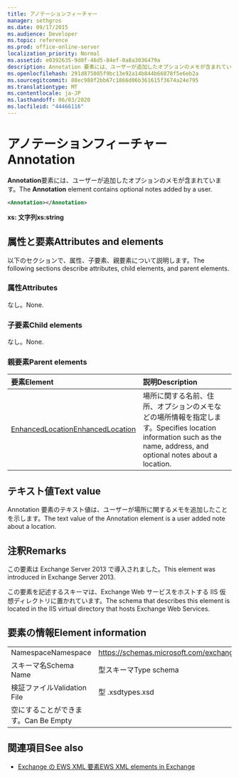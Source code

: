 ```yaml
---
title: アノテーションフィーチャー
manager: sethgros
ms.date: 09/17/2015
ms.audience: Developer
ms.topic: reference
ms.prod: office-online-server
localization_priority: Normal
ms.assetid: e0392635-9d0f-46d5-84ef-0a8a3036479a
description: Annotation 要素には、ユーザーが追加したオプションのメモが含まれています。
ms.openlocfilehash: 291d875085f9bc13e92a14b844b66878f5e6eb2a
ms.sourcegitcommit: 88ec988f2bb67c1866d06b361615f3674a24e795
ms.translationtype: MT
ms.contentlocale: ja-JP
ms.lasthandoff: 06/03/2020
ms.locfileid: "44466116"
---
```

# <a name="annotation"></a><span data-ttu-id="20854-103">アノテーションフィーチャー</span><span class="sxs-lookup"><span data-stu-id="20854-103">Annotation</span></span>

<span data-ttu-id="20854-104">**Annotation**要素には、ユーザーが追加したオプションのメモが含まれています。</span><span class="sxs-lookup"><span data-stu-id="20854-104">The **Annotation** element contains optional notes added by a user.</span></span> 
  
```XML
<Annotation></Annotation>
```

 <span data-ttu-id="20854-105">**xs: 文字列**</span><span class="sxs-lookup"><span data-stu-id="20854-105">**xs:string**</span></span>
## <a name="attributes-and-elements"></a><span data-ttu-id="20854-106">属性と要素</span><span class="sxs-lookup"><span data-stu-id="20854-106">Attributes and elements</span></span>

<span data-ttu-id="20854-107">以下のセクションで、属性、子要素、親要素について説明します。</span><span class="sxs-lookup"><span data-stu-id="20854-107">The following sections describe attributes, child elements, and parent elements.</span></span>
  
### <a name="attributes"></a><span data-ttu-id="20854-108">属性</span><span class="sxs-lookup"><span data-stu-id="20854-108">Attributes</span></span>

<span data-ttu-id="20854-109">なし。</span><span class="sxs-lookup"><span data-stu-id="20854-109">None.</span></span>
  
### <a name="child-elements"></a><span data-ttu-id="20854-110">子要素</span><span class="sxs-lookup"><span data-stu-id="20854-110">Child elements</span></span>

<span data-ttu-id="20854-111">なし。</span><span class="sxs-lookup"><span data-stu-id="20854-111">None.</span></span>
  
### <a name="parent-elements"></a><span data-ttu-id="20854-112">親要素</span><span class="sxs-lookup"><span data-stu-id="20854-112">Parent elements</span></span>

|<span data-ttu-id="20854-113">**要素**</span><span class="sxs-lookup"><span data-stu-id="20854-113">**Element**</span></span>|<span data-ttu-id="20854-114">**説明**</span><span class="sxs-lookup"><span data-stu-id="20854-114">**Description**</span></span>|
|:-----|:-----|
|[<span data-ttu-id="20854-115">EnhancedLocation</span><span class="sxs-lookup"><span data-stu-id="20854-115">EnhancedLocation</span></span>](enhancedlocation.md) <br/> |<span data-ttu-id="20854-116">場所に関する名前、住所、オプションのメモなどの場所情報を指定します。</span><span class="sxs-lookup"><span data-stu-id="20854-116">Specifies location information such as the name, address, and optional notes about a location.</span></span>  <br/> |
   
## <a name="text-value"></a><span data-ttu-id="20854-117">テキスト値</span><span class="sxs-lookup"><span data-stu-id="20854-117">Text value</span></span>

<span data-ttu-id="20854-118">Annotation 要素のテキスト値は、ユーザーが場所に関するメモを追加したことを示します。</span><span class="sxs-lookup"><span data-stu-id="20854-118">The text value of the Annotation element is a user added note about a location.</span></span>
  
## <a name="remarks"></a><span data-ttu-id="20854-119">注釈</span><span class="sxs-lookup"><span data-stu-id="20854-119">Remarks</span></span>

<span data-ttu-id="20854-120">この要素は Exchange Server 2013 で導入されました。</span><span class="sxs-lookup"><span data-stu-id="20854-120">This element was introduced in Exchange Server 2013.</span></span>
  
<span data-ttu-id="20854-121">この要素を記述するスキーマは、Exchange Web サービスをホストする IIS 仮想ディレクトリに置かれています。</span><span class="sxs-lookup"><span data-stu-id="20854-121">The schema that describes this element is located in the IIS virtual directory that hosts Exchange Web Services.</span></span>
  
## <a name="element-information"></a><span data-ttu-id="20854-122">要素の情報</span><span class="sxs-lookup"><span data-stu-id="20854-122">Element information</span></span>

|||
|:-----|:-----|
|<span data-ttu-id="20854-123">Namespace</span><span class="sxs-lookup"><span data-stu-id="20854-123">Namespace</span></span>  <br/> |https://schemas.microsoft.com/exchange/services/2006/types  <br/> |
|<span data-ttu-id="20854-124">スキーマ名</span><span class="sxs-lookup"><span data-stu-id="20854-124">Schema Name</span></span>  <br/> |<span data-ttu-id="20854-125">型スキーマ</span><span class="sxs-lookup"><span data-stu-id="20854-125">Type schema</span></span>  <br/> |
|<span data-ttu-id="20854-126">検証ファイル</span><span class="sxs-lookup"><span data-stu-id="20854-126">Validation File</span></span>  <br/> |<span data-ttu-id="20854-127">型 .xsd</span><span class="sxs-lookup"><span data-stu-id="20854-127">types.xsd</span></span>  <br/> |
|<span data-ttu-id="20854-128">空にすることができます。</span><span class="sxs-lookup"><span data-stu-id="20854-128">Can Be Empty</span></span>  <br/> ||
   
## <a name="see-also"></a><span data-ttu-id="20854-129">関連項目</span><span class="sxs-lookup"><span data-stu-id="20854-129">See also</span></span>

- [<span data-ttu-id="20854-130">Exchange の EWS XML 要素</span><span class="sxs-lookup"><span data-stu-id="20854-130">EWS XML elements in Exchange</span></span>](ews-xml-elements-in-exchange.md)

